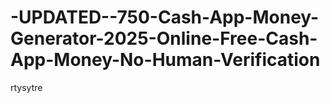 # -UPDATED--750-Cash-App-Money-Generator-2025-Online-Free-Cash-App-Money-No-Human-Verification
rtysytre
